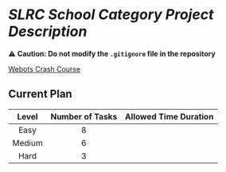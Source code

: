 # *SLRC School Category Project Description*

⚠ **Caution: Do not modify the `.gitignore` file in the repository**

[Webots Crash Course](https://youtube.com/playlist?list=PLt69C9MnPchkLuNNc4q9SeMFA96_v4THJ)

## Current Plan

|Level|Number of Tasks|Allowed Time Duration|
|:----:|:---:|:---:|
|Easy|8||
|Medium|6||
|Hard|3||
